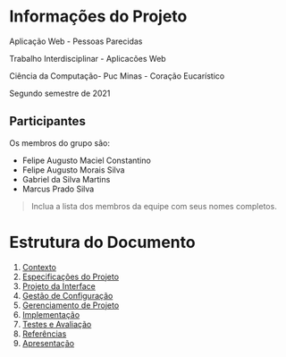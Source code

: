 # Informações do Projeto
Aplicação Web - Pessoas Parecidas  

Trabalho Interdisciplinar - Aplicacões Web

Ciência da Computação- Puc Minas - Coração Eucarístico 

Segundo semestre de 2021

## Participantes

Os membros do grupo são: 
- Felipe Augusto Maciel Constantino
- Felipe Augusto Morais Silva
- Gabriel da Silva Martins
- Marcus Prado Silva

> Inclua a lista dos membros da equipe com seus nomes completos.

# Estrutura do Documento

1. [Contexto](1-Contexto.md)
2. [Especificações do Projeto](2-Especificação.md)
3. [Projeto da Interface](3-Interface.md)
4. [Gestão de Configuração](4-Gestão-Configuração.md)
5. [Gerenciamento de Projeto](5-Gerenciamento-Projeto.md)
6. [Implementação](6-Implementação.md)
7. [Testes e Avaliação](7-Testes.md)
8. [Referências](8-Referências.md)
9. [Apresentação](9-Apresentação.md)
